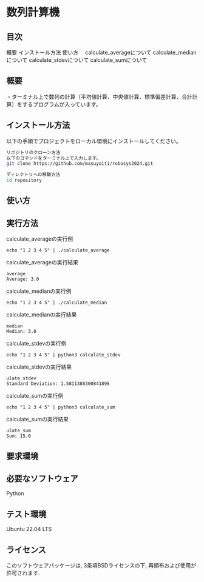 # 数列計算機

## 目次
概要
インストール方法
使い方
　calculate_averageについて
  calculate_medianについて
  calculate_stdevについて
  calculate_sumについて

## 概要
・ターミナル上で数列の計算（平均値計算、中央値計算、標準偏差計算、合計計算）をするプログラムが入っています。

## インストール方法

以下の手順でプロジェクトをローカル環境にインストールしてください。

```bash
リポジトリのクローン方法
以下のコマンドをターミナル上で入力します。
git clone https://github.com/masuyoiti/robosys2024.git

ディレクトリへの移動方法
cd repository
```

## 使い方
## 実行方法

calculate_averageの実行例
```
echo "1 2 3 4 5" | ./calculate_average
```
calculate_averageの実行結果
```
average
Average: 3.0
```
calculate_medianの実行例
```
echo "1 2 3 4 5" | ./calculate_median
```
calculate_medianの実行結果
```
median
Median: 3.0
```
calculate_stdevの実行例
```
echo "1 2 3 4 5" | python3 calculate_stdev
```
calculate_stdevの実行結果
```
ulate_stdev
Standard Deviation: 1.5811388300841898
```
calculate_sumの実行例
```
echo "1 2 3 4 5" | python3 calculate_sum
```
calculate_sumの実行結果
```
ulate_sum
Sum: 15.0
```

## 要求環境
## 必要なソフトウェア
Python

## テスト環境
Ubuntu 22.04 LTS
## ライセンス
このソフトウェアパッケージは, 3条項BSDライセンスの下, 再頒布および使用が許可されます.
